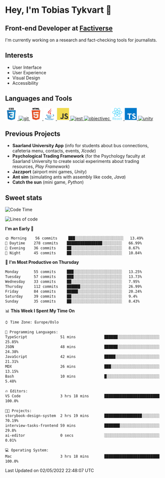 # Hey, I'm Tobias Tykvart 🦉
## Front-end Developer at [Factiverse](https://www.factiverse.no/)

I'm currently working on a research and fact-checking tools for journalists.

## Interests

- User Interface
- User Experience
- Visual Design
- Accessibility

## Languages and Tools
<p align="left"> <a href="https://www.w3schools.com/css/" target="_blank" rel="noreferrer"> <img src="https://raw.githubusercontent.com/devicons/devicon/master/icons/css3/css3-original-wordmark.svg" alt="css3" width="40" height="40"/> </a> <a href="https://git-scm.com/" target="_blank" rel="noreferrer"> <img src="https://www.vectorlogo.zone/logos/git-scm/git-scm-icon.svg" alt="git" width="40" height="40"/> </a> <a href="https://www.w3.org/html/" target="_blank" rel="noreferrer"> <img src="https://raw.githubusercontent.com/devicons/devicon/master/icons/html5/html5-original-wordmark.svg" alt="html5" width="40" height="40"/> </a> <a href="https://www.java.com" target="_blank" rel="noreferrer"> <img src="https://raw.githubusercontent.com/devicons/devicon/master/icons/java/java-original.svg" alt="java" width="40" height="40"/> </a> <a href="https://developer.mozilla.org/en-US/docs/Web/JavaScript" target="_blank" rel="noreferrer"> <img src="https://raw.githubusercontent.com/devicons/devicon/master/icons/javascript/javascript-original.svg" alt="javascript" width="40" height="40"/> </a> <a href="https://jestjs.io" target="_blank" rel="noreferrer"> <img src="https://www.vectorlogo.zone/logos/jestjsio/jestjsio-icon.svg" alt="jest" width="40" height="40"/> </a> <a href="https://developer.apple.com/library/archive/documentation/Cocoa/Conceptual/ProgrammingWithObjectiveC/Introduction/Introduction.html" target="_blank" rel="noreferrer"> <img src="https://www.vectorlogo.zone/logos/apple_objectivec/apple_objectivec-icon.svg" alt="objectivec" width="40" height="40"/> </a> <a href="https://reactjs.org/" target="_blank" rel="noreferrer"> <img src="https://raw.githubusercontent.com/devicons/devicon/master/icons/react/react-original-wordmark.svg" alt="react" width="40" height="40"/> </a> <a href="https://www.typescriptlang.org/" target="_blank" rel="noreferrer"> <img src="https://raw.githubusercontent.com/devicons/devicon/master/icons/typescript/typescript-original.svg" alt="typescript" width="40" height="40"/> </a> <a href="https://unity.com/" target="_blank" rel="noreferrer"> <img src="https://www.vectorlogo.zone/logos/unity3d/unity3d-icon.svg" alt="unity" width="40" height="40"/> </a> </p>

## Previous Projects

- **Saarland University App** (info for students about bus connections, cafeteria menu, contacts, events, *Xcode*)
- **Psychological Trading Framework** (for the Psychology faculty at Saarland University to create social experiments about trading resources, *Play Framework*)
- **Jazzport** (airport mini games, *Unity*)
- **Ant sim** (simulating ants with assembly like code, *Java*)
- **Catch the sun** (mini game, *Python*)

## Sweet stats

<!--START_SECTION:waka-->
![Code Time](http://img.shields.io/badge/Code%20Time-12%20hrs%2054%20mins-blue)

![Lines of code](https://img.shields.io/badge/From%20Hello%20World%20I%27ve%20Written--54%20Thousand%20lines%20of%20code-blue)

**I'm an Early 🐤** 

```text
🌞 Morning    56 commits     ███░░░░░░░░░░░░░░░░░░░░░░   13.49% 
🌆 Daytime    278 commits    ████████████████░░░░░░░░░   66.99% 
🌃 Evening    36 commits     ██░░░░░░░░░░░░░░░░░░░░░░░   8.67% 
🌙 Night      45 commits     ██░░░░░░░░░░░░░░░░░░░░░░░   10.84%

```
📅 **I'm Most Productive on Thursday** 

```text
Monday       55 commits     ███░░░░░░░░░░░░░░░░░░░░░░   13.25% 
Tuesday      57 commits     ███░░░░░░░░░░░░░░░░░░░░░░   13.73% 
Wednesday    33 commits     ██░░░░░░░░░░░░░░░░░░░░░░░   7.95% 
Thursday     112 commits    ██████░░░░░░░░░░░░░░░░░░░   26.99% 
Friday       84 commits     █████░░░░░░░░░░░░░░░░░░░░   20.24% 
Saturday     39 commits     ██░░░░░░░░░░░░░░░░░░░░░░░   9.4% 
Sunday       35 commits     ██░░░░░░░░░░░░░░░░░░░░░░░   8.43%

```


📊 **This Week I Spent My Time On** 

```text
⌚︎ Time Zone: Europe/Oslo

💬 Programming Languages: 
TypeScript               51 mins             ██████░░░░░░░░░░░░░░░░░░░   25.85% 
JSON                     48 mins             ██████░░░░░░░░░░░░░░░░░░░   24.38% 
JavaScript               42 mins             █████░░░░░░░░░░░░░░░░░░░░   21.31% 
MDX                      26 mins             ███░░░░░░░░░░░░░░░░░░░░░░   13.15% 
Bash                     10 mins             █░░░░░░░░░░░░░░░░░░░░░░░░   5.48%

🔥 Editors: 
VS Code                  3 hrs 18 mins       █████████████████████████   100.0%

🐱‍💻 Projects: 
storybook-design-system  2 hrs 19 mins       █████████████████░░░░░░░░   70.19% 
interview-tasks-frontend 59 mins             ███████░░░░░░░░░░░░░░░░░░   29.8% 
ai-editor                0 secs              ░░░░░░░░░░░░░░░░░░░░░░░░░   0.01%

💻 Operating System: 
Mac                      3 hrs 18 mins       █████████████████████████   100.0%

```


 Last Updated on 02/05/2022 22:48:07 UTC
<!--END_SECTION:waka-->
